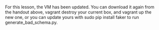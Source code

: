 For this lesson, the VM has been updated. You can download it again from the handout above, vagrant destroy your current box, and vagrant up the new one, or you can update yours with sudo pip install faker to run generate_bad_schema.py.
